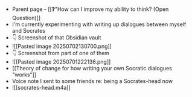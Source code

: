 - Parent page - [[❓"How can I improve my ability to think? (Open Question)]]
- I'm currently experimenting with writing up dialogues between myself and Socrates
- 👇 Screenshot of that Obsidian vault
- ![[Pasted image 20250702130700.png]] 
- 👇 Screenshot from part of one of them
- ![[Pasted image 20250701222136.png]]
- [[Theory of change for how writing your own Socratic dialogues "works"]]
- Voice note I sent to some friends re: being a Socrates-head now
- ![[socrates-head.m4a]]